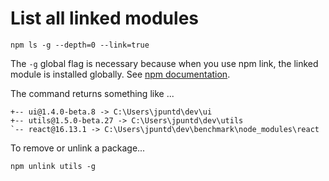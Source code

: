 # List all linked modules

    npm ls -g --depth=0 --link=true

The `-g` global flag is necessary because when you use npm link, the linked module is installed globally. See [npm documentation](https://docs.npmjs.com/cli/link#:~:text=npm%20link%20in%20a%20package%20folder%20will%20create%20a%20symlink%20in%20the%20global%20folder).

The command returns something like ...

    +-- ui@1.4.0-beta.8 -> C:\Users\jpuntd\dev\ui
    +-- utils@1.5.0-beta.27 -> C:\Users\jpuntd\dev\utils
    `-- react@16.13.1 -> C:\Users\jpuntd\dev\benchmark\node_modules\react

To remove or unlink a package...

    npm unlink utils -g
